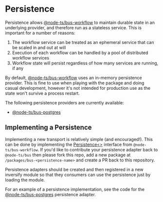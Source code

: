 # Persistence

Persistence allows [@node-ts/bus-workflow](/packages/bus-workflow/) to maintain durable state in an underlying provider, and therefore run as a stateless service. This is important for a number of reasons:

1. The workflow service can be treated as an ephemeral service that can be scaled in and out at will
2. Execution of each workflow can be handled by a pool of distributed workflow services
3. Workflow state will persist regardless of how many services are running, if any

By default, [@node-ts/bus-workflow](/packages/bus-workflow/) uses an in-memory persistence provider. This is fine to use when playing with the package and doing casual development, however it's not intended for production use as the state won't survive a process restart.

The following persistence providers are currently available:

* [@node-ts/bus-postgres](/packages/bus-postgres/)

## Implementing a Persistence

Implementing a new transport is relatively simple (and encouraged!). This can be done by implementing the [Persistence<>](https://github.com/node-ts/bus/blob/master/packages/bus-workflow/src/workflow/persistence/persistence.ts) interface from `@node-ts/bus-workflow`. If you'd like to contribute your persistence adapter back to `@node-ts/bus` then please fork this repo, add a new package at `/packages/bus-<persistence-name>` and create a PR back to this repository.

Persistence adapters should be created and then registered in a new inversify module so that they consumers can use the persistence just by loading the module.

For an example of a persistence implementation, see the code for the [@node-ts/bus-postgres](https://github.com/node-ts/bus/blob/master/packages/bus-postgres/) persistence adapter.
